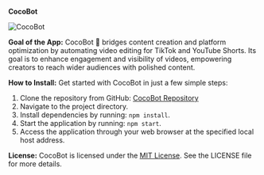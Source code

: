 **CocoBot**

![CocoBot](https://github.com/LeoKiefner/CocoBot-Automatic-Editing-Video-App/assets/147720183/dfeaec5f-c6bc-40e2-bb9c-698edc9db486)

**Goal of the App:**
CocoBot 🤖 bridges content creation and platform optimization by automating video editing for TikTok and YouTube Shorts. Its goal is to enhance engagement and visibility of videos, empowering creators to reach wider audiences with polished content.

**How to Install:**
Get started with CocoBot in just a few simple steps:
1. Clone the repository from GitHub: [CocoBot Repository](https://github.com/LeoKiefner/CocoBot-Automatic-Editing-Video-App)
2. Navigate to the project directory.
3. Install dependencies by running: `npm install`.
4. Start the application by running: `npm start`.
5. Access the application through your web browser at the specified local host address.

**License:**
CocoBot is licensed under the [MIT License](https://opensource.org/licenses/MIT). See the LICENSE file for more details.
